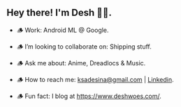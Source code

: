 <h2> Hey there! I'm Desh 👋🏾. &nbsp; </h2>

- 🪵 Work: Android ML @ Google.

- 🪵 I’m looking to collaborate on: Shipping stuff.

- 🪵 Ask me about: Anime, Dreadlocs & Music.

- 🪵 How to reach me: <a href="mailto:ksadesina@gmail">ksadesina@gmail.com</a> | <a href="https://www.linkedin.com/in/adesina-oluwarotimi/">Linkedin</a>.

- 🪵 Fun fact: I blog at https://www.deshwoes.com/.

